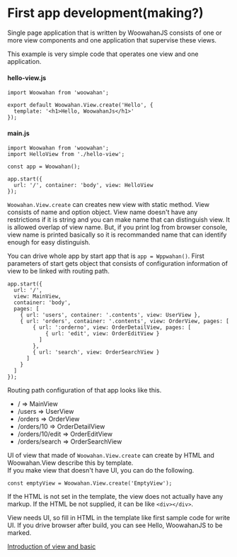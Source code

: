 # First app development(making?)
Single page application that is written by WoowahanJS consists of one or more view components and one application that supervise these views.  

This example is very simple code that operates one view and one application.
#### hello-view.js
```
import Woowahan from 'woowahan'; 

export default Woowahan.View.create('Hello', {
  template: '<h1>Hello, WoowahanJs</h1>'
});
```
#### main.js
```
import Woowahan from 'woowahan';
import HelloView from './hello-view';

const app = Woowahan();

app.start({
  url: '/', container: 'body', view: HelloView
});
```
`Woowahan.View.create` can creates new view with static method. View consists of name and option object. View name doesn't have any restrictions if it is string and you can make name that can 
distinguish view. It is allowed overlap of view name. But, if you print log from browser console, view name is printed basically so it is recommanded name that can identify enough for easy distinguish.  

You can drive whole app by start app that is `app = Wppwahan()`. First parameters of start gets object that consists of configuration information of view to be linked with routing path.
```
app.start({
  url: '/',
  view: MainView,
  container: 'body',
  pages: [
    { url: 'users', container: '.contents', view: UserView },
    { url: 'orders', container: '.contents', view: OrderView, pages: [
        { url: ':orderno', view: OrderDetailView, pages: [
            { url: 'edit', view: OrderEditView }
          ] 
        },
        { url: 'search', view: OrderSearchView }
      ]
    }
  ]
});
```     
Routing path configuration of that app looks like this.  
* / => MainView
* /users => UserView
* /orders => OrderView
* /orders/10 => OrderDetailView
* /orders/10/edit => OrderEditView
* /orders/search => OrderSearchView  

UI of view that made of `Woowahan.View.create` can create by HTML and Woowahan.View describe this by template.  
If you make view that doesn't have UI, you can do the following.
```
const emptyView = Woowahan.View.create('EmptyView');
```  
If the HTML is not set in the template, the view does not actually have any markup. If the HTML be not supplied, it can be like `<div></div>`.   

View needs UI, so fill in HTML in the template like first sample code for write UI. If you drive browser after build, you can see Hello, WoowahanJS to be marked.  

[Introduction of view and basic](https://github.com/woowabros/WoowahanJS/blob/master/docs/view.md)        

